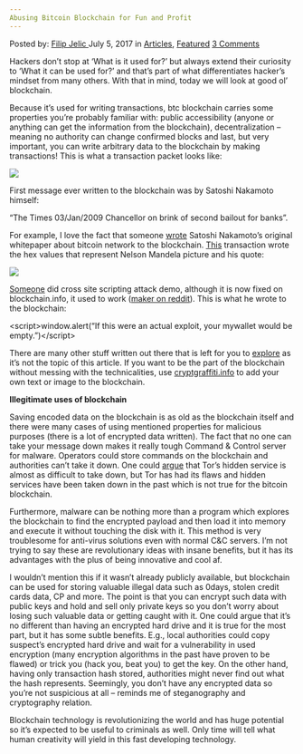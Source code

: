 ```yaml
---
Abusing Bitcoin Blockchain for Fun and Profit
---
```

<article class="post-listing post-21089 post type-post status-publish format-standard has-post-thumbnail hentry category-deepdot-news tag-abusing tag-bitcoin tag-blockchain tag-fun tag-profit">
    <div class="post-inner">
    <p class="post-meta">
    <span>Posted by: <a href="https://www.deepdotweb.com/author/filipjelic/" title="">Filip Jelic </a></span>
    <span>July 5, 2017</span>
    <span>in <a href="https://www.deepdotweb.com/category/articles/" rel="category tag">Articles</a>, <a href="https://www.deepdotweb.com/category/deepdot-news/" rel="category tag">Featured</a></span>
    <span><a href="https://www.deepdotweb.com/2017/07/05/abusing-bitcoin-blockchain-for-fun-and-profit/#comments">3 Comments</a></span>
    </p>
    <div class="clear"></div>
    <div class="entry">
    <p>Hackers don&#8217;t stop at &#8216;What is it used for?&#8217; but always extend their curiosity to &#8216;What it can be used for?&#8217; and that&#8217;s part of what differentiates hacker&#8217;s mindset from many others. With that in mind, today we will look at good ol&#8217; blockchain.</p>
    <p>Because it&#8217;s used for writing transactions, btc blockchain carries some properties you&#8217;re probably familiar with: public accessibility (anyone or anything can get the information from the blockchain), decentralization – meaning no authority can change confirmed blocks and last, but very important, you can write arbitrary data to the blockchain by making transactions! This is what a transaction packet looks like:</p>
    <p><img class="wp-image-21094 aligncenter" src="https://www.deepdotweb.com/wp-content/uploads/2017/07/word-image-2.png" srcset="https://www.deepdotweb.com/wp-content/uploads/2017/07/word-image-2.png 558w, https://www.deepdotweb.com/wp-content/uploads/2017/07/word-image-2-300x156.png 300w" sizes="(max-width: 558px) 100vw, 558px" /></p>
    <p>First message ever written to the blockchain was by Satoshi Nakamoto himself:</p>
    <p>“The Times 03/Jan/2009 Chancellor on brink of second bailout for banks”.</p>
    <p>For example, I love the fact that someone <a href="https://blockchain.info/tx/54e48e5f5c656b26c3bca14a8c95aa583d07ebe84dde3b7dd4a78f4e4186e713">wrote</a> Satoshi Nakamoto&#8217;s original whitepaper about bitcoin network to the blockchain. <a href="https://blockchain.info/tx/8881a937a437ff6ce83be3a89d77ea88ee12315f37f7ef0dd3742c30eef92dba">This</a> transaction wrote the hex values that represent Nelson Mandela picture and his quote:</p>
    <p><img class="wp-image-21095 aligncenter" src="https://www.deepdotweb.com/wp-content/uploads/2017/07/word-image-3.png" srcset="https://www.deepdotweb.com/wp-content/uploads/2017/07/word-image-3.png 792w, https://www.deepdotweb.com/wp-content/uploads/2017/07/word-image-3-300x61.png 300w" sizes="(max-width: 792px) 100vw, 792px" /></p>
    <p><a href="https://blockchain.info/tx/59bd7b2cff5da929581fc9fef31a2fba14508f1477e366befb1eb42a8810a000">Someone</a> did cross site scripting attack demo, although it is now fixed on blockchain.info, it used to work (<a href="https://www.reddit.com/r/Bitcoin/comments/1n57uj/im_attempting_to_reach_a_security_contact_at/">maker on reddit</a>). This is what he wrote to the blockchain:</p>
    <p>&lt;script&gt;window.alert(&#8220;If this were an actual exploit, your mywallet would be empty.&#8221;)&lt;/script&gt;</p>
    <p>There are many other stuff written out there that is left for you to <a href="https://bitcoinstrings.com/">explore</a> as it&#8217;s not the topic of this article. If you want to be the part of the blockchain without messing with the technicalities, use <a href="http://cryptograffiti.info/">cryptgraffiti.info</a> to add your own text or image to the blockchain.</p>
    <p><strong>Illegitimate uses of blockchain</strong></p>
    <p>Saving encoded data on the blockchain is as old as the blockchain itself and there were many cases of using mentioned properties for malicious purposes (there is a lot of encrypted data written). The fact that no one can take your message down makes it really tough Command &amp; Control server for malware. Operators could store commands on the blockchain and authorities can&#8217;t take it down. One could <a href="https://www.reddit.com/r/Bitcoin/comments/2wz2wo/decentralized_malware_on_the_blockchain/">argue</a> that Tor’s hidden service is almost as difficult to take down, but Tor has had its flaws and hidden services have been taken down in the past which is not true for the bitcoin blockchain.</p>
    <p>Furthermore, malware can be nothing more than a program which explores the blockchain to find the encrypted payload and then load it into memory and execute it without touching the disk with it. This method is very troublesome for anti-virus solutions even with normal C&amp;C servers. I&#8217;m not trying to say these are revolutionary ideas with insane benefits, but it has its advantages with the plus of being innovative and cool af.</p>
    <p>I wouldn&#8217;t mention this if it wasn&#8217;t already publicly available, but blockchain can be used for storing valuable illegal data such as 0days, stolen credit cards data, CP and more. The point is that you can encrypt such data with public keys and hold and sell only private keys so you don&#8217;t worry about losing such valuable data or getting caught with it. One could argue that it&#8217;s no different than having an encrypted hard drive and it is true for the most part, but it has some subtle benefits. E.g., local authorities could copy suspect&#8217;s encrypted hard drive and wait for a vulnerability in used encryption (many encryption algorithms in the past have proven to be flawed) or trick you (hack you, beat you) to get the key. On the other hand, having only transaction hash stored, authorities might never find out what the hash represents. Seemingly, you don&#8217;t have any encrypted data so you&#8217;re not suspicious at all – reminds me of steganography and cryptography relation.</p>
    <p>Blockchain technology is revolutionizing the world and has huge potential so it&#8217;s expected to be useful to criminals as well. Only time will tell what human creativity will yield in this fast developing technology.</p>
    </div>
    <span style="display:none"><a href="https://www.deepdotweb.com/tag/abusing/" rel="tag">abusing</a> <a href="https://www.deepdotweb.com/tag/bitcoin/" rel="tag">bitcoin</a> <a href="https://www.deepdotweb.com/tag/blockchain/" rel="tag">blockchain</a> <a href="https://www.deepdotweb.com/tag/fun/" rel="tag">fun</a> <a href="https://www.deepdotweb.com/tag/profit/" rel="tag">profit</a></span> <span style="display:none" class="updated">2017-07-05</span>
    <div style="display:none" class="vcard author" itemprop="author" itemscope itemtype="http://schema.org/Person"><strong class="fn" itemprop="name"><a href="https://www.deepdotweb.com/author/filipjelic/" title="Posts by Filip Jelic" rel="author">Filip Jelic</a></strong></div>
    </div>
</article>

